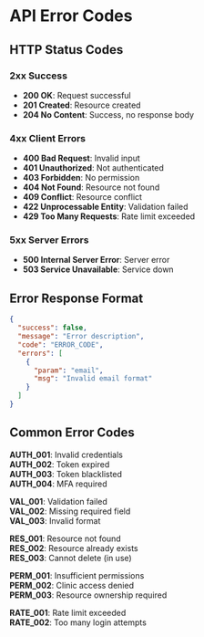 # API Error Codes

## HTTP Status Codes

### 2xx Success
- **200 OK**: Request successful
- **201 Created**: Resource created
- **204 No Content**: Success, no response body

### 4xx Client Errors
- **400 Bad Request**: Invalid input
- **401 Unauthorized**: Not authenticated
- **403 Forbidden**: No permission
- **404 Not Found**: Resource not found
- **409 Conflict**: Resource conflict
- **422 Unprocessable Entity**: Validation failed
- **429 Too Many Requests**: Rate limit exceeded

### 5xx Server Errors
- **500 Internal Server Error**: Server error
- **503 Service Unavailable**: Service down

## Error Response Format

```json
{
  "success": false,
  "message": "Error description",
  "code": "ERROR_CODE",
  "errors": [
    {
      "param": "email",
      "msg": "Invalid email format"
    }
  ]
}
```

## Common Error Codes

**AUTH_001**: Invalid credentials  
**AUTH_002**: Token expired  
**AUTH_003**: Token blacklisted  
**AUTH_004**: MFA required  

**VAL_001**: Validation failed  
**VAL_002**: Missing required field  
**VAL_003**: Invalid format  

**RES_001**: Resource not found  
**RES_002**: Resource already exists  
**RES_003**: Cannot delete (in use)  

**PERM_001**: Insufficient permissions  
**PERM_002**: Clinic access denied  
**PERM_003**: Resource ownership required  

**RATE_001**: Rate limit exceeded  
**RATE_002**: Too many login attempts
